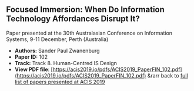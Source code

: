 ## Focused Immersion: When Do Information Technology Affordances Disrupt It?

Paper presented at the 30th Australasian Conference on Information Systems, 9-11 December, Perth (Australia)
- **Authors:** Sander Paul Zwanenburg
- **Paper ID:** 102
- **Track:** Track 8. Human-Centred IS Design
- **View PDF file**: [https://acis2019.io/pdfs/ACIS2019_PaperFIN_102.pdf](https://acis2019.io/pdfs/ACIS2019_PaperFIN_102.pdf)
&rarr back to [full list of papers presented at ACIS 2019](https://acis2019.io/)